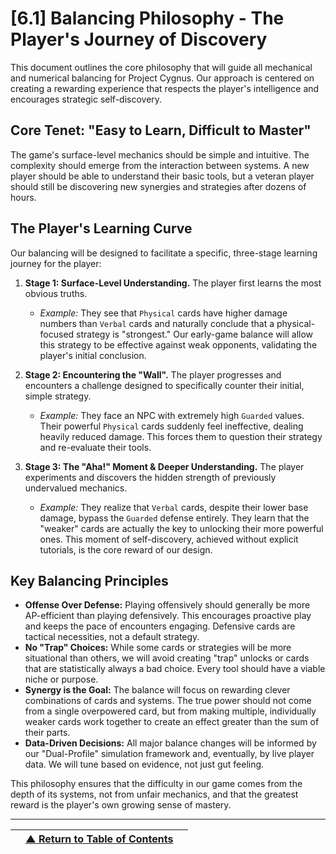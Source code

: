 <!-- Filename: LDD/[6] Balancing & Data/[6.1] Balancing Philosophy - The Player's Journey of Discovery.md -->

# [6.1] Balancing Philosophy - The Player's Journey of Discovery

This document outlines the core philosophy that will guide all mechanical and numerical balancing for Project Cygnus. Our approach is centered on creating a rewarding experience that respects the player's intelligence and encourages strategic self-discovery.

## Core Tenet: "Easy to Learn, Difficult to Master"
The game's surface-level mechanics should be simple and intuitive. The complexity should emerge from the interaction between systems. A new player should be able to understand their basic tools, but a veteran player should still be discovering new synergies and strategies after dozens of hours.

## The Player's Learning Curve
Our balancing will be designed to facilitate a specific, three-stage learning journey for the player:

1.  **Stage 1: Surface-Level Understanding.** The player first learns the most obvious truths.
    *   *Example:* They see that `Physical` cards have higher damage numbers than `Verbal` cards and naturally conclude that a physical-focused strategy is "strongest." Our early-game balance will allow this strategy to be effective against weak opponents, validating the player's initial conclusion.

2.  **Stage 2: Encountering the "Wall".** The player progresses and encounters a challenge designed to specifically counter their initial, simple strategy.
    *   *Example:* They face an NPC with extremely high `Guarded` values. Their powerful `Physical` cards suddenly feel ineffective, dealing heavily reduced damage. This forces them to question their strategy and re-evaluate their tools.

3.  **Stage 3: The "Aha!" Moment & Deeper Understanding.** The player experiments and discovers the hidden strength of previously undervalued mechanics.
    *   *Example:* They realize that `Verbal` cards, despite their lower base damage, bypass the `Guarded` defense entirely. They learn that the "weaker" cards are actually the key to unlocking their more powerful ones. This moment of self-discovery, achieved without explicit tutorials, is the core reward of our design.

## Key Balancing Principles

*   **Offense Over Defense:** Playing offensively should generally be more AP-efficient than playing defensively. This encourages proactive play and keeps the pace of encounters engaging. Defensive cards are tactical necessities, not a default strategy.
*   **No "Trap" Choices:** While some cards or strategies will be more situational than others, we will avoid creating "trap" unlocks or cards that are statistically always a bad choice. Every tool should have a viable niche or purpose.
*   **Synergy is the Goal:** The balance will focus on rewarding clever combinations of cards and systems. The true power should not come from a single overpowered card, but from making multiple, individually weaker cards work together to create an effect greater than the sum of their parts.
*   **Data-Driven Decisions:** All major balance changes will be informed by our "Dual-Profile" simulation framework and, eventually, by live player data. We will tune based on evidence, not just gut feeling.

This philosophy ensures that the difficulty in our game comes from the depth of its systems, not from unfair mechanics, and that the greatest reward is the player's own growing sense of mastery.

---
| | [▲ Return to Table of Contents](../../README.md) | |
| :--- | :---: | ---: |